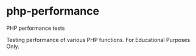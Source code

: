 # php-performance
PHP performance tests

Testing performance of various PHP functions.
For Educational Purposes Only.
